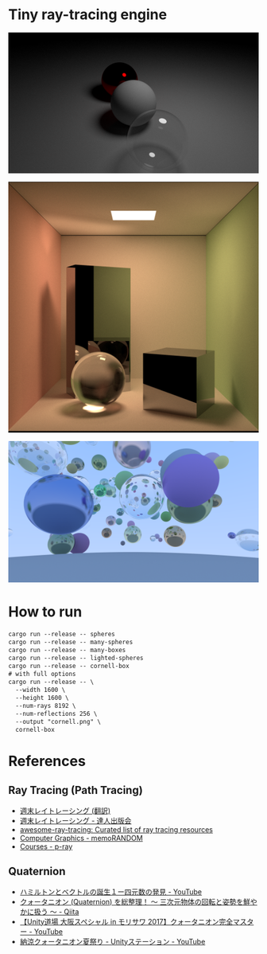 # Tiny ray-tracing engine

![Lighted Spheres](sample-images/lighted-spheres.png)

![Cornell Box](sample-images/cornell-box.png)

![Many Spheres](sample-images/many-spheres.png)

# How to run

```shell
cargo run --release -- spheres
cargo run --release -- many-spheres
cargo run --release -- many-boxes
cargo run --release -- lighted-spheres
cargo run --release -- cornell-box
# with full options
cargo run --release -- \
  --width 1600 \
  --height 1600 \
  --num-rays 8192 \
  --num-reflections 256 \
  --output "cornell.png" \
  cornell-box
```

# References

## Ray Tracing (Path Tracing)

- [週末レイトレーシング (翻訳)](https://inzkyk.xyz/ray_tracing_in_one_weekend/)
- [週末レイトレーシング - 達人出版会](https://tatsu-zine.com/books/ray-tracing-part1)
- [awesome-ray-tracing: Curated list of ray tracing resources](https://github.com/dannyfritz/awesome-ray-tracing)
- [Computer Graphics - memoRANDOM](https://rayspace.xyz/CG/)
- [Courses - p-ray](https://p-ray.oskt.us/courses/)

## Quaternion

- [ハミルトンとベクトルの誕生１ー四元数の発見 - YouTube](https://www.youtube.com/watch?v=af2PQ4WR3N4)
- [クォータニオン (Quaternion) を総整理！ ～ 三次元物体の回転と姿勢を鮮やかに扱う ～ - Qiita](https://qiita.com/drken/items/0639cf34cce14e8d58a5#1-2-%E3%82%AF%E3%82%A9%E3%83%BC%E3%82%BF%E3%83%8B%E3%82%AA%E3%83%B3%E3%81%AB%E3%82%88%E3%82%8B%E5%9B%9E%E8%BB%A2%E6%93%8D%E4%BD%9C)
- [【Unity道場 大阪スペシャル in モリサワ 2017】クォータニオン完全マスター - YouTube](https://www.youtube.com/watch?v=g7vsR0l7eBM)
- [納涼クォータニオン夏祭り - Unityステーション - YouTube](https://www.youtube.com/watch?v=HCTQNJu8OhE)
